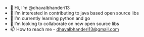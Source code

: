- 👋 Hi, I’m @dhavalbhanderi13
- 👀 I’m interested in contributing to java based open source libs
- 🌱 I’m currently learning python and go
- 💞️ I’m looking to collaborate on new open source libs
- 📫 How to reach me - dhavalbhanderi13@gmail.com

<!---
dhavalbhanderi13/dhavalbhanderi13 is a ✨ special ✨ repository because its `README.md` (this file) appears on your GitHub profile.
You can click the Preview link to take a look at your changes.
--->
